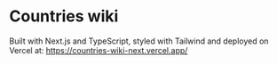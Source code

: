# Countries wiki

Built with Next.js and TypeScript, styled with Tailwind and deployed on Vercel at: https://countries-wiki-next.vercel.app/
